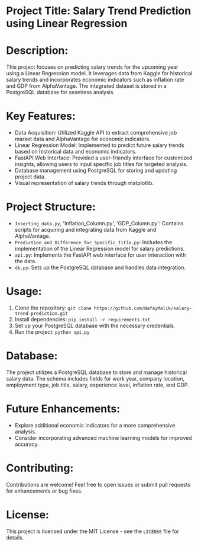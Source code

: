 # Project Title: Salary Trend Prediction using Linear Regression

# Description:

This project focuses on predicting salary trends for the upcoming year using a Linear Regression model.
It leverages data from Kaggle for historical salary trends and incorporates economic indicators such as inflation rate and GDP from AlphaVantage.
The integrated dataset is stored in a PostgreSQL database for seamless analysis.

# Key Features:
- Data Acquisition: Utilized Kaggle API to extract comprehensive job market data and AlphaVantage for economic indicators.
- Linear Regression Model: Implemented to predict future salary trends based on historical data and economic indicators.
- FastAPI Web Interface: Provided a user-friendly interface for customized insights, allowing users to input specific job titles for targeted analysis.
- Database management using PostgreSQL for storing and updating project data.
- Visual representation of salary trends through matplotlib.

# Project Structure:
- `Inserting_data.py`, 'Inflation_Column.py', 'GDP_Column.py': Contains scripts for acquiring and integrating data from Kaggle and AlphaVantage.
- `Prediction_and_Difference_for_Specific_Title.py`: Includes the implementation of the Linear Regression model for salary predictions.
- `api.py`: Implements the FastAPI web interface for user interaction with the data.
- `db.py`: Sets up the PostgreSQL database and handles data integration.

# Usage:
1. Clone the repository: `git clone https://github.com/NafayMalik/salary-trend-prediction.git`
2. Install dependencies: `pip install -r requirements.txt`
3. Set up your PostgreSQL database with the necessary credentials.
4. Run the project: `python api.py`
   
# Database:
The project utilizes a PostgreSQL database to store and manage historical salary data. The schema includes fields for work year, company location, employment type, job title, salary, experience level, inflation rate, and GDP.

# Future Enhancements:
- Explore additional economic indicators for a more comprehensive analysis.
- Consider incorporating advanced machine learning models for improved accuracy.

# Contributing:
Contributions are welcome! Feel free to open issues or submit pull requests for enhancements or bug fixes.

# License:
This project is licensed under the MIT License - see the `LICENSE` file for details.
